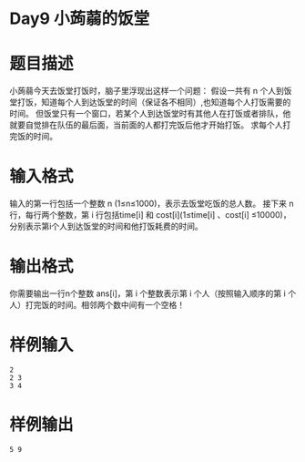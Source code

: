 # Day9 小蒟蒻的饭堂

# 题目描述
小蒟蒻今天去饭堂打饭时，脑子里浮现出这样一个问题：
假设一共有 n 个人到饭堂打饭，知道每个人到达饭堂的时间（保证各不相同）,也知道每个人打饭需要的时间。
但饭堂只有一个窗口，若某个人到达饭堂时有其他人在打饭或者排队，他就要自觉排在队伍的最后面，当前面的人都打完饭后他才开始打饭。
求每个人打完饭的时间。

# 输入格式
输入的第一行包括一个整数 n (1≤n≤1000)，表示去饭堂吃饭的总人数。
接下来 n 行，每行两个整数，第 i 行包括time[i] 和 cost[i](1≤time[i] 、cost[i] ≤10000)，分别表示第i个人到达饭堂的时间和他打饭耗费的时间。

# 输出格式
你需要输出一行n个整数 ans[i]，第 i 个整数表示第 i 个人（按照输入顺序的第 i 个人）打完饭的时间。相邻两个数中间有一个空格！

# 样例输入
	2
	2 3
	3 4
# 样例输出
	5 9
